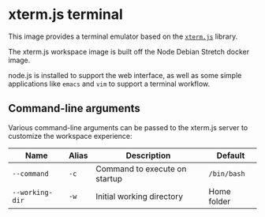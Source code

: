 # xterm.js terminal

This image provides a terminal emulator based on the [`xterm.js`](https://xtermjs.org/) library.

The xterm.js workspace image is built off the Node Debian Stretch docker image.

node.js is installed to support the web interface, as well as some simple
applications like `emacs` and `vim` to support a terminal workflow.

## Command-line arguments

Various command-line arguments can be passed to the xterm.js server to customize the workspace experience:

| Name            | Alias | Description                   | Default     |
|-----------------|-------|-------------------------------|-------------|
| `--command`     | `-c`  | Command to execute on startup | `/bin/bash` |
| `--working-dir` | `-w`  | Initial working directory     | Home folder |
